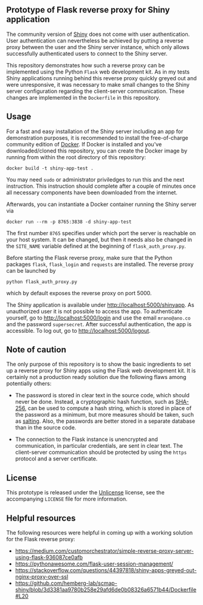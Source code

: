 ## Prototype of Flask reverse proxy for Shiny application

The community version of [Shiny] does not come with user
authentication. User authentication can nevertheless be
achieved by putting a reverse proxy between the user and the
Shiny server instance, which only allows successfully authenticated
users to connect to the Shiny server.

This repository demonstrates how such a reverse proxy
can be implemented using the Python `Flask` web development kit. 
As in my tests Shiny applications running behind this
reverse proxy quickly greyed out and were unresponsive,
it was necessary to make small changes to the Shiny
server configuration regarding the client-server communication.
These changes are implemented in the `Dockerfile` in this repository.

## Usage

For a fast and easy installation of the Shiny server including an
app for demonstration purposes, it is recommended to install
the free-of-charge community edition of [Docker].
If Docker is installed and you've downloaded/cloned this
repository, you can create the Docker image by running
from within the root directory of this repository:
```
docker build -t shiny-app-test .
```
You may need `sudo` or administrator priviledges to run this
and the next instruction. This instruction should complete
after a couple of minutes once all necessary components
have been downloaded from the internet.

Afterwards, you can instantiate a Docker container running
the Shiny server via 
```
docker run --rm -p 8765:3838 -d shiny-app-test
```
The first number `8765` specifies under which port the server
is reachable on your host system. It can be changed, but then
it needs also be changed in the `SITE_NAME` variable defined
at the beginning of `flask_auth_proxy.py`.

Before starting the Flask reverse proxy, make sure that the Python
packages `flask`, `flask_login` and `requests` are installed.
The reverse proxy can be launched by
```
python flask_auth_proxy.py
```
which by default exposes the reverse proxy on port 5000.

The Shiny application is available under
<http://localhost:5000/shinyapp>. As unauthorized user
it is not possible to access the app. To authenticate
yourself, go to <http://localhost:5000/login> and use
the email `mrano@ano.co` and the password `supersecret`.
After successful authentication, the app is accessible.
To log out, go to <http://localhost:5000/logout>.

## Note of caution

The only purpose of this repository is to show the basic
ingredients to set up a reverse proxy for Shiny apps
using the Flask web development kit. It is certainly
not a production ready solution due the following flaws
among potentially others:

- The password is stored in clear text in the source code,
  which should never be done. Instead, a cryptographic hash
  function, such as [SHA-256], can be used to compute
  a hash string, which is stored in place of the password
  as a minimum, but more measures should be taken, such as
  [salting]. Also, the passwords are better stored in a
  separate database than in the source code.

- The connection to the Flask instance is unencrypted and
  communication, in particular credentials, are sent in
  clear text. The client-server communication should be
  protected by using the `https` protocol and a server
  certificate.

## License

This prototype is released under the [Unlicense] license,
see the accompanying `LICENSE` file for more information.

## Helpful resources

The following resources were helpful in coming up
with a working solution for the Flask reverse proxy:

- <https://medium.com/customorchestrator/simple-reverse-proxy-server-using-flask-936087ce0afb>
- <https://pythonawesome.com/flask-user-session-management/>
- <https://stackoverflow.com/questions/44397818/shiny-apps-greyed-out-nginx-proxy-over-ssl>
- <https://github.com/hemberg-lab/scmap-shiny/blob/3d3381aa9780b258e29afd6de0b08326a6571b44/Dockerfile#L20>


[Shiny]: https://shiny.rstudio.com/
[Docker]: https://www.docker.com/
[SHA-256]: https://en.wikipedia.org/wiki/SHA-2
[salting]: https://en.wikipedia.org/wiki/Salt_(cryptography)
[Unlicense]: https://unlicense.org/
